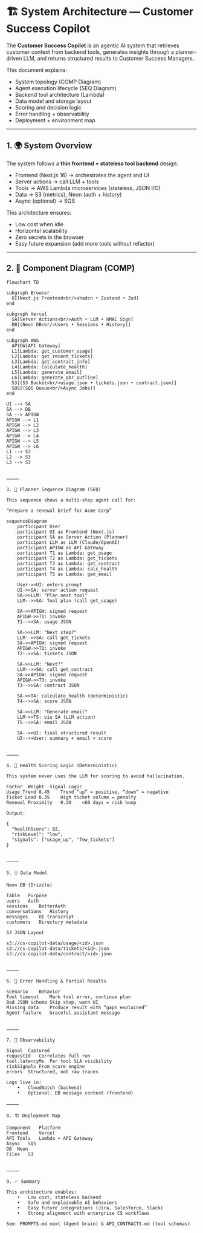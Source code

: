# 🏗️ System Architecture — Customer Success Copilot

The **Customer Success Copilot** is an agentic AI system that retrieves customer context from backend tools, generates insights through a planner-driven LLM, and returns structured results to Customer Success Managers.

This document explains:

- System topology (COMP Diagram)
- Agent execution lifecycle (SEQ Diagram)
- Backend tool architecture (Lambda)
- Data model and storage layout
- Scoring and decision logic
- Error handling + observability
- Deployment + environment map

---

## 1. 🌍 System Overview

The system follows a **thin frontend + stateless tool backend** design:

- Frontend (Next.js 16) → orchestrates the agent and UI
- Server actions → call LLM + tools
- Tools → AWS Lambda microservices (stateless, JSON I/O)
- Data → S3 (metrics), Neon (auth + history)
- Async (optional) → SQS

This architecture ensures:

- Low cost when idle
- Horizontal scalability
- Zero secrets in the browser
- Easy future expansion (add more tools without refactor)

---

## 2. 🧱 Component Diagram (COMP)

```mermaid
flowchart TD

subgraph Browser
  UI[Next.js Frontend<br/>shadcn • Zustand • Zod]
end

subgraph Vercel
  SA[Server Actions<br/>Auth • LLM • HMAC Sign]
  DB[(Neon DB<br/>Users • Sessions • History)]
end

subgraph AWS
  APIGW[API Gateway]
  L1[Lambda: get_customer_usage]
  L2[Lambda: get_recent_tickets]
  L3[Lambda: get_contract_info]
  L4[Lambda: calculate_health]
  L5[Lambda: generate_email]
  L6[Lambda: generate_qbr_outline]
  S3[(S3 Bucket<br/>usage.json • tickets.json • contract.json)]
  SQS[(SQS Queue<br/>Async Jobs)]
end

UI --> SA
SA --> DB
SA --> APIGW
APIGW --> L1
APIGW --> L2
APIGW --> L3
APIGW --> L4
APIGW --> L5
APIGW --> L6
L1 --> S3
L2 --> S3
L3 --> S3


⸻

3. 🔁 Planner Sequence Diagram (SEQ)

This sequence shows a multi-step agent call for:

“Prepare a renewal brief for Acme Corp”

sequenceDiagram
    participant User
    participant UI as Frontend (Next.js)
    participant SA as Server Action (Planner)
    participant LLM as LLM (Claude/OpenAI)
    participant APIGW as API Gateway
    participant T1 as Lambda: get_usage
    participant T2 as Lambda: get_tickets
    participant T3 as Lambda: get_contract
    participant T4 as Lambda: calc_health
    participant T5 as Lambda: gen_email

    User->>UI: enters prompt
    UI->>SA: server action request
    SA->>LLM: "Plan next tool"
    LLM-->>SA: Tool plan (call get_usage)

    SA->>APIGW: signed request
    APIGW->>T1: invoke
    T1-->>SA: usage JSON

    SA->>LLM: "Next step?"
    LLM-->>SA: call get_tickets
    SA->>APIGW: signed request
    APIGW->>T2: invoke
    T2-->>SA: tickets JSON

    SA->>LLM: "Next?"
    LLM-->>SA: call get_contract
    SA->>APIGW: signed request
    APIGW->>T3: invoke
    T3-->>SA: contract JSON

    SA->>T4: calculate_health (deterministic)
    T4-->>SA: score JSON

    SA->>LLM: "Generate email"
    LLM->>T5: via SA (LLM action)
    T5-->>SA: email JSON

    SA-->>UI: final structured result
    UI-->>User: summary + email + score


⸻

4. 🧮 Health Scoring Logic (Deterministic)

This system never uses the LLM for scoring to avoid hallucination.

Factor	Weight	Signal Logic
Usage Trend	0.45	Trend “up” = positive, “down” = negative
Ticket Load	0.35	High ticket volume = penalty
Renewal Proximity	0.20	<60 days = risk bump

Output:

{
  "healthScore": 82,
  "riskLevel": "low",
  "signals": ["usage_up", "few_tickets"]
}


⸻

5. 🗄️ Data Model

Neon DB (Drizzle)

Table	Purpose
users	Auth
sessions	BetterAuth
conversations	History
messages	UI transcript
customers	Directory metadata

S3 JSON Layout

s3://cs-copilot-data/usage/<id>.json
s3://cs-copilot-data/tickets/<id>.json
s3://cs-copilot-data/contract/<id>.json


⸻

6. 🚨 Error Handling & Partial Results

Scenario	Behavior
Tool timeout	Mark tool error, continue plan
Bad JSON schema	Skip step, warn UI
Missing data	Produce result with “gaps explained”
Agent failure	Graceful assistant message


⸻

7. 🔎 Observability

Signal	Captured
requestId	Correlates full run
tool.latencyMs	Per tool SLA visibility
riskSignals	From score engine
errors	Structured, not raw traces

Logs live in:
	•	CloudWatch (backend)
	•	Optional: DB message context (frontend)

⸻

8. 🏗️ Deployment Map

Component	Platform
Frontend	Vercel
API Tools	Lambda + API Gateway
Async	SQS
DB	Neon
Files	S3


⸻

9. ✅ Summary

This architecture enables:
	•	Low cost, stateless backend
	•	Safe and explainable AI behaviors
	•	Easy future integrations (Jira, Salesforce, Slack)
	•	Strong alignment with enterprise CS workflows

See: PROMPTS.md next (Agent brain) & API_CONTRACTS.md (tool schemas)
```
